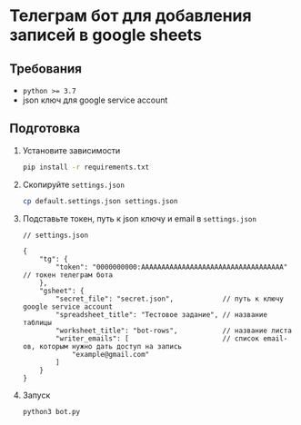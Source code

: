# Телеграм бот для добавления записей в google sheets

## Требования

- `python >= 3.7`
- json ключ для google service account

## Подготовка

1. Установите зависимости
    ```bash
    pip install -r requirements.txt
    ```
2. Скопируйте `settings.json`
    ```bash
    cp default.settings.json settings.json
    ```
3. Подставьте токен, путь к json ключу и email в `settings.json`

    ```jsonc
    // settings.json

    {
        "tg": {
            "token": "0000000000:AAAAAAAAAAAAAAAAAAAAAAAAAAAAAAAAAAA" // токен телеграм бота
        },
        "gsheet": {
            "secret_file": "secret.json",            // путь к ключу google service account
            "spreadsheet_title": "Тестовое задание", // название таблицы
            "worksheet_title": "bot-rows",           // название лиcта
            "writer_emails": [                       // список email-ов, которым нужно дать доступ на запись
                "example@gmail.com"
            ]
        }
    }
    ```

4. Запуск
    ```bash
    python3 bot.py
    ```